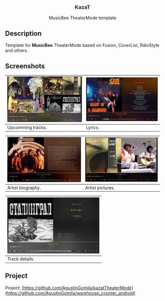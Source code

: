 <br/>
<p align="center">
<a href="https://github.com/AgustinGomila/kazatTheaterMode"></a>
<h3 align="center">KazaT</h3>
<p align="center">MusicBee TheaterMode template<br/></p>

<!-- TABLE OF CONTENTS -->

## Description

Template for **MusicBee** TheaterMode based on Fusion, CoverList, RdioStyle and others.

## Screenshots

| <img src="screenshots/4.jpg" alt="Upcomming tracks" width="300"/> | <img src="screenshots/2.jpg" alt="Lyrics" width="300"/> |
|-------------------------------------------------------------------|---------------------------------------------------------|
| Upcomming tracks.                                                 | Lyrics.                                                 |

| <img src="screenshots/3.jpg" alt="Artist biography" width="300"/> | <img src="screenshots/5.jpg" alt="Artist pictures" width="300"/> |
|-------------------------------------------------------------------|------------------------------------------------------------------|
| Artist biography.                                                 | Artist pictures.                                                 |

| <img src="screenshots/1.jpg" alt="Track details" width="300"/>  | 
|-----------------------------------------------------------------|
| Track details.                                                  |

## Project

Project: [https://github.com/AgustinGomila/kazatTheaterMode](https://github.com/AgustinGomila/warehouse_counter_android)